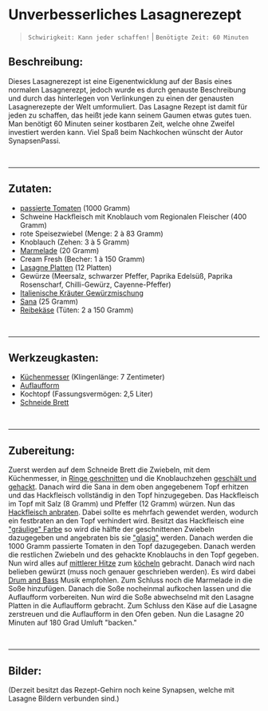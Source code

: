 # Unverbesserliches Lasagnerezept

 > `Schwirigkeit: Kann jeder schaffen!`  | `Benötigte Zeit: 60 Minuten` 


 ## Beschreibung:

Dieses Lasagnerezept ist eine Eigenentwicklung auf der Basis eines normalen Lasagnerezpt, jedoch wurde es durch genauste Beschreibung und durch das hinterlegen von Verlinkungen zu einen der genausten Lasagnerezepte der Welt umformuliert. Das Lasagne Rezept ist damit für jeden zu schaffen, das heißt jede kann seinem Gaumen etwas gutes tuen. Man benötigt 60 Minuten seiner kostbaren Zeit, welche ohne Zweifel investiert werden kann. Viel Spaß beim Nachkochen wünscht der Autor SynapsenPassi. 

&nbsp;

---

## Zutaten:
* [passierte Tomaten](https://shop.rewe.de/p/pomito-passierte-tomaten-500g/8280040?source=mc) (1000 Gramm)
* Schweine Hackfleisch mit Knoblauch vom Regionalen Fleischer (400 Gramm)
* rote Speisezwiebel (Menge: 2 à 83 Gramm)
* Knoblauch (Zehen: 3 à 5 Gramm)
* [Marmelade](https://shop.rewe.de/p/schwartau-extra-erdbeere-konfituere-600g/9284702) (20 Gramm) 
* Cream Fresh (Becher: 1 à 150 Gramm)
* [Lasagne Platten](https://shop.rewe.de/p/rewe-beste-wahl-original-italienische-lasagne-500g/672979) (12 Platten)
* Gewürze (Meersalz, schwarzer Pfeffer, Paprika Edelsüß, Paprika Rosenscharf, Chilli-Gewürz, Cayenne-Pfeffer) 
* [Italienische Kräuter Gewürzmischung](https://shop.rewe.de/p/ostmann-italienische-kraeuter-12-5g/4200578)  
* [Sana](https://shop.rewe.de/p/othuena-sanna-geraer-pflanzenmargarine-250g/7877846) (25 Gramm)
* [Reibekäse](https://shop.rewe.de/p/arla-finello-pastakaese-150g/8403432) (Tüten: 2 a 150 Gramm)

&nbsp;

---

## Werkzeugkasten:
* [Küchenmesser](https://myolav.com/products/olav-gemusemesser/gemusemesser-steineiche?bid=307115-51019-349308262021735602) (Klingenlänge: 7 Zentimeter)
* [Auflaufform](https://www.ikea.com/de/de/p/ikea-365-behaelter-gross-rechteckig-glas-80393131/) 
* Kochtopf (Fassungsvermögen: 2,5 Liter)
* [Schneide Brett](https://www.ikea.com/de/de/p/aptitlig-hackblock-bambus-00233429/) 

&nbsp;

---

## Zubereitung: 

Zuerst werden auf dem Schneide Brett die Zwiebeln, mit dem Küchenmesser, in [Ringe geschnitten](https://www.youtube.com/watch?v=DyONOcQwoqY) und die Knoblauchzehen [geschält und gehackt](https://www.youtube.com/watch?v=krJksnjZ7aA). Danach wird die Sana in dem oben angegebenem Topf erhitzen und das Hackfleisch vollständig in den Topf hinzugegeben. Das Hackfleisch im Topf mit Salz (8 Gramm) und Pfeffer (12 Gramm) würzen. Nun das [Hackfleisch anbraten](https://www.youtube.com/watch?v=lWz3py3bChc). Dabei sollte es mehrfach gewendet werden, wodurch ein festbraten an den Topf verhindert wird. Besitzt das Hackfleisch eine ["gräulige" Farbe](https://schweizerfleisch.ch/sites/schweizerfleisch/files/styles/hero_large/public/2019-09/R10_Hero.jpg?h=941a096e) so wird die hälfte der geschnittenen Zwiebeln dazugegeben und angebraten bis sie ["glasig"](https://melzerbettina.files.wordpress.com/2019/01/dsc06404.jpg?w=620) werden. Danach werden die 1000 Gramm passierte Tomaten in den Topf dazugegeben. Danach werden die restlichen Zwiebeln und des gehackte Knoblauchs in den Topf gegeben. Nun wird alles auf [mittlerer Hitze](https://www.helpster.de/die-temperatur-der-herdplatte-richtig-einstellen-so-garen-sie-auf-mittlerer-hitze_83706) zum [köcheln](https://www.wikihow.com/video/5/5d/Simmer%20Step%203%20Version%206.360p.mp4) gebracht. Danach wird nach belieben gewürzt (muss noch genauer geschrieben werden). Es wird dabei [Drum and Bass](https://soundcloud.com/monstercat/tristam-braken-flight) Musik empfohlen. Zum Schluss noch die Marmelade in die Soße hinzufügen. Danach die Soße nocheinmal aufkochen lassen und die Auflaufform vorbereiten. Nun wird die Soße abwechselnd mit den Lasagne Platten in die Auflaufform gebracht. Zum Schluss den Käse auf die Lasagne zerstreuen und die Auflaufform in den Ofen geben. Nun die Lasagne 20 Minuten auf 180 Grad Umluft "backen." 

&nbsp;

---

## Bilder:

(Derzeit besitzt das Rezept-Gehirn noch keine Synapsen, welche mit Lasagne Bildern verbunden sind.)
